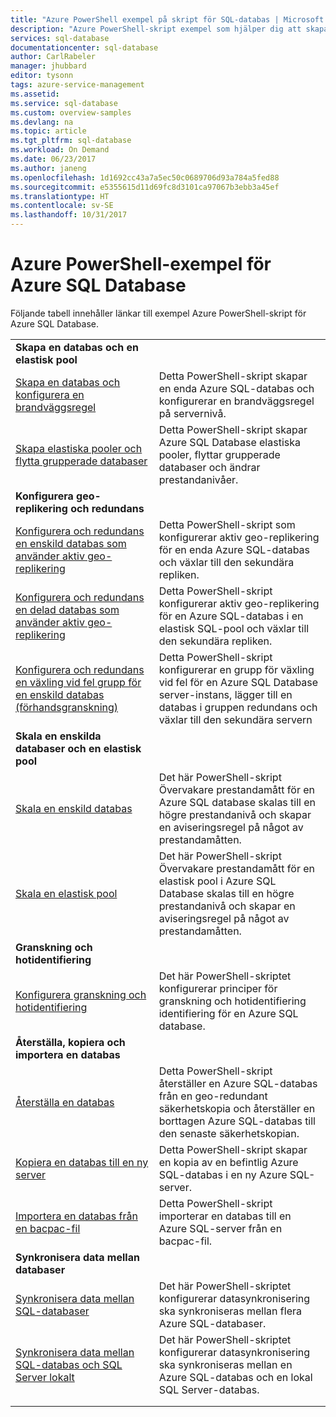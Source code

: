 ```yaml
---
title: "Azure PowerShell exempel på skript för SQL-databas | Microsoft Docs"
description: "Azure PowerShell-skript exempel som hjälper dig att skapa och hantera Azure SQL Database-servrar, elastiska pooler, databaser och brandväggar."
services: sql-database
documentationcenter: sql-database
author: CarlRabeler
manager: jhubbard
editor: tysonn
tags: azure-service-management
ms.assetid: 
ms.service: sql-database
ms.custom: overview-samples
ms.devlang: na
ms.topic: article
ms.tgt_pltfrm: sql-database
ms.workload: On Demand
ms.date: 06/23/2017
ms.author: janeng
ms.openlocfilehash: 1d1692cc43a7a5ec50c0689706d93a784a5fed88
ms.sourcegitcommit: e5355615d11d69fc8d3101ca97067b3ebb3a45ef
ms.translationtype: HT
ms.contentlocale: sv-SE
ms.lasthandoff: 10/31/2017
---
```

# <a name="azure-powershell-samples-for-azure-sql-database"></a>Azure PowerShell-exempel för Azure SQL Database

Följande tabell innehåller länkar till exempel Azure PowerShell-skript för Azure SQL Database.

| |  |
|---|---|
|**Skapa en databas och en elastisk pool**||
| [Skapa en databas och konfigurera en brandväggsregel](scripts/sql-database-create-and-configure-database-powershell.md?toc=%2fpowershell%2fmodule%2ftoc.json) | Detta PowerShell-skript skapar en enda Azure SQL-databas och konfigurerar en brandväggsregel på servernivå. |
| [Skapa elastiska pooler och flytta grupperade databaser](scripts/sql-database-move-database-between-pools-powershell.md?toc=%2fpowershell%2fmodule%2ftoc.json) | Detta PowerShell-skript skapar Azure SQL Database elastiska pooler, flyttar grupperade databaser och ändrar prestandanivåer.|
|**Konfigurera geo-replikering och redundans**||
| [Konfigurera och redundans en enskild databas som använder aktiv geo-replikering](scripts/sql-database-setup-geodr-and-failover-database-powershell.md?toc=%2fpowershell%2fmodule%2ftoc.json)| Detta PowerShell-skript som konfigurerar aktiv geo-replikering för en enda Azure SQL-databas och växlar till den sekundära repliken. |
| [Konfigurera och redundans en delad databas som använder aktiv geo-replikering](scripts/sql-database-setup-geodr-and-failover-pool-powershell.md?toc=%2fpowershell%2fmodule%2ftoc.json)| Detta PowerShell-skript konfigurerar aktiv geo-replikering för en Azure SQL-databas i en elastisk SQL-pool och växlar till den sekundära repliken. |
| [Konfigurera och redundans en växling vid fel grupp för en enskild databas (förhandsgranskning)](scripts/sql-database-setup-geodr-failover-database-failover-group-powershell.md?toc=%2fpowershell%2fmodule%2ftoc.json) | Detta PowerShell-skript konfigurerar en grupp för växling vid fel för en Azure SQL Database server-instans, lägger till en databas i gruppen redundans och växlar till den sekundära servern |
|**Skala en enskilda databaser och en elastisk pool**||
| [Skala en enskild databas](scripts/sql-database-monitor-and-scale-database-powershell.md?toc=%2fpowershell%2fmodule%2ftoc.json) | Det här PowerShell-skript Övervakare prestandamått för en Azure SQL database skalas till en högre prestandanivå och skapar en aviseringsregel på något av prestandamåtten. |
| [Skala en elastisk pool](scripts/sql-database-monitor-and-scale-pool-powershell.md?toc=%2fpowershell%2fmodule%2ftoc.json) | Det här PowerShell-skript Övervakare prestandamått för en elastisk pool i Azure SQL Database skalas till en högre prestandanivå och skapar en aviseringsregel på något av prestandamåtten.  |
| **Granskning och hotidentifiering** |
| [Konfigurera granskning och hotidentifiering](scripts/sql-database-auditing-and-threat-detection-powershell.md?toc=%2fpowershell%2fmodule%2ftoc.json)| Det här PowerShell-skriptet konfigurerar principer för granskning och hotidentifiering identifiering för en Azure SQL database. |
| **Återställa, kopiera och importera en databas**||
| [Återställa en databas](scripts/sql-database-restore-database-powershell.md?toc=%2fpowershell%2fmodule%2ftoc.json)| Detta PowerShell-skript återställer en Azure SQL-databas från en geo-redundant säkerhetskopia och återställer en borttagen Azure SQL-databas till den senaste säkerhetskopian. |
| [Kopiera en databas till en ny server](scripts/sql-database-copy-database-to-new-server-powershell.md?toc=%2fpowershell%2fmodule%2ftoc.json)| Detta PowerShell-skript skapar en kopia av en befintlig Azure SQL-databas i en ny Azure SQL-server. |
| [Importera en databas från en bacpac-fil](scripts/sql-database-import-from-bacpac-powershell.md?toc=%2fpowershell%2fmodule%2ftoc.json)| Detta PowerShell-skript importerar en databas till en Azure SQL-server från en bacpac-fil. |
| **Synkronisera data mellan databaser**||
| [Synkronisera data mellan SQL-databaser](scripts/sql-database-sync-data-between-sql-databases.md?toc=%2fpowershell%2fmodule%2ftoc.json) | Det här PowerShell-skriptet konfigurerar datasynkronisering ska synkroniseras mellan flera Azure SQL-databaser. |
| [Synkronisera data mellan SQL-databas och SQL Server lokalt](scripts/sql-database-sync-data-between-azure-onprem.md?toc=%2fpowershell%2fmodule%2ftoc.json) | Det här PowerShell-skriptet konfigurerar datasynkronisering ska synkroniseras mellan en Azure SQL-databas och en lokal SQL Server-databas. |
|||
|||
